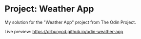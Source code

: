 # Project: Weather App
My solution for the "Weather App" project from The Odin Project.

Live preview: https://drbunyod.github.io/odin-weather-app
